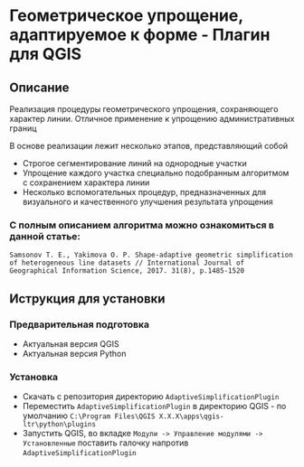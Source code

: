 # Геометрическое упрощение, адаптируемое к форме - Плагин для QGIS

## Описание
Реализация процедуры геометрического упрощения, сохраняющего характер линии. Отличное применение к упрощению административных границ

В основе реализации лежит несколько этапов, представляющий собой
+ Строгое сегментирование линий на однородные участки
+ Упрощение каждого участка специально подобранным алгоритмом с сохранением характера линии
+ Несколько вспомогательных процедур, предназначенных для визуального и качественного улучшения результата упрощения

### С полным описанием алгоритма можно ознакомиться в данной статье:
`Samsonov T. E., Yakimova O. P. Shape-adaptive geometric simplification of heterogeneous line datasets // International Journal of Geographical Information Science, 2017. 31(8), p.1485-1520`

## Иструкция для установки
### Предварительная подготовка
+ Актуальная версия QGIS
+ Актуальная версия Python
### Установка
+ Скачать с репозитория директорию `AdaptiveSimplificationPlugin`
+ Переместить `AdaptiveSimplificationPlugin` в директорию QGIS - по умолчанию `C:\Program Files\QGIS X.X.X\apps\qgis-ltr\python\plugins`
+ Запустить QGIS, во вкладке `Модули -> Управление модулями -> Установленные` поставить галочку напротив `AdaptiveSimplificationPlugin`

